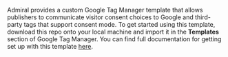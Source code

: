 Admiral provides a custom Google Tag Manager template that allows publishers to communicate visitor consent choices to Google and third-party tags that support consent mode. To get started using this template, download this repo onto your local machine and import it in the **Templates** section of Google Tag Manager. You can find full documentation for getting set up with this template [here](https://docs.getadmiral.com/docs/js-api-consent-mode).